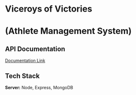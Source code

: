 
# Viceroys of Victories 
# (Athlete Management System)



## API Documentation

[Documentation Link](https://documenter.getpostman.com/view/25405963/2s93RTRYTN)


## Tech Stack

**Server:**  Node, Express, MongoDB

